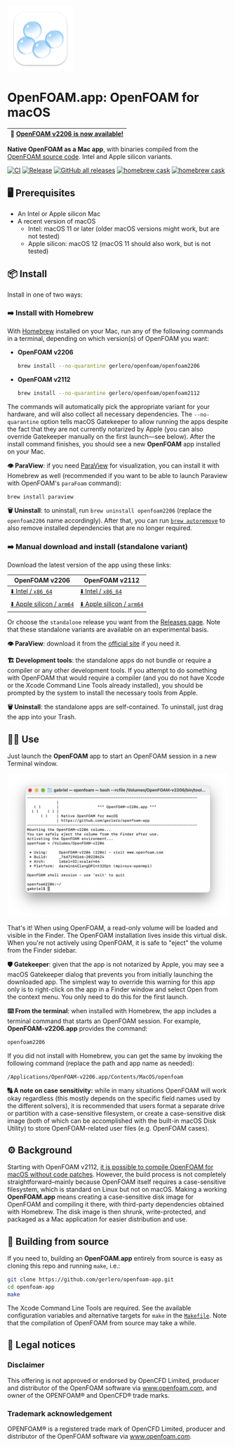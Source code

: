 [<img src="icon.png" width="150">](#)

# **OpenFOAM.app**: OpenFOAM for macOS

| 🎉  [OpenFOAM v2206 is now available!](#-install) |
| ---- |

**Native OpenFOAM as a Mac app**, with binaries compiled from the [OpenFOAM source code](https://develop.openfoam.com/Development/openfoam/-/blob/master/doc/Build.md). Intel and Apple silicon variants.

[![CI](https://github.com/gerlero/openfoam-app/actions/workflows/ci.yml/badge.svg)](https://github.com/gerlero/openfoam-app/actions/workflows/ci.yml) [![Release](https://github.com/gerlero/openfoam-app/actions/workflows/release.yml/badge.svg)](https://github.com/gerlero/openfoam-app/actions/workflows/release.yml) [![GitHub all releases](https://img.shields.io/github/downloads/gerlero/openfoam-app/total)](https://github.com/gerlero/openfoam-app/releases)
[![homebrew cask](https://img.shields.io/badge/homebrew%20cask-gerlero%2Fopenfoam%2Fopenfoam2206-informational)](https://github.com/gerlero/homebrew-openfoam) [![homebrew cask](https://img.shields.io/badge/homebrew%20cask-gerlero%2Fopenfoam%2Fopenfoam2112-informational)](https://github.com/gerlero/homebrew-openfoam)

## 🖥 Prerequisites

* An Intel or Apple silicon Mac
* A recent version of macOS
    * Intel: macOS 11 or later (older macOS versions might work, but are not tested)
    * Apple silicon: macOS 12 (macOS 11 should also work, but is not tested)

## 📦 Install

Install in one of two ways:

### ➡️ Install with Homebrew

With [Homebrew](https://brew.sh) installed on your Mac, run any of the following commands in a terminal, depending on which version(s) of OpenFOAM you want:

* **OpenFOAM v2206**

    ```sh
    brew install --no-quarantine gerlero/openfoam/openfoam2206
    ```

* **OpenFOAM v2112**

    ```sh
    brew install --no-quarantine gerlero/openfoam/openfoam2112
    ```

The commands will automatically pick the appropriate variant for your hardware, and will also collect all necessary dependencies. The ``--no-quarantine`` option tells macOS Gatekeeper to allow running the apps despite the fact that they are not currently notarized by Apple (you can also override Gatekeeper manually on the first launch—see below). After the install command finishes, you should see a new **OpenFOAM** app installed on your Mac.

**👁 ParaView**: if you need [ParaView](https://www.paraview.org) for visualization, you can install it with Homebrew as well (recommended if you want to be able to launch Paraview with OpenFOAM's `paraFoam` command):

```sh
brew install paraview
```

**🗑 Uninstall**: to uninstall, run `brew uninstall openfoam2206` (replace the `openfoam2206` name accordingly). After that, you can run [`brew autoremove`](https://docs.brew.sh/Manpage#autoremove---dry-run) to also remove installed dependencies that are no longer required.

### ➡️ Manual download and install (standalone variant)

Download the latest version of the app using these links:

| OpenFOAM v2206 | OpenFOAM v2112 |
| -------------- | -------------- |
| [⬇️ Intel / `x86_64`](https://github.com/gerlero/openfoam-app/releases/latest/download/openfoam2206-app-standalone-x86_64.zip) | [⬇️ Intel / `x86_64`](https://github.com/gerlero/openfoam-app/releases/latest/download/openfoam2112-app-standalone-x86_64.zip) |
| [⬇️ Apple silicon / `arm64`](https://github.com/gerlero/openfoam-app/releases/latest/download/openfoam2206-app-standalone-arm64.zip) | [⬇️ Apple silicon / `arm64`](https://github.com/gerlero/openfoam-app/releases/latest/download/openfoam2112-app-standalone-arm64.zip) |

Or choose the `standalone` release you want from the [Releases page](https://github.com/gerlero/openfoam-app/releases). Note that these standalone variants are available on an experimental basis.

**👁 ParaView**: download it from the [official site](https://www.paraview.org) if you need it.

**🏗 Development tools**: the standalone apps do not bundle or require a compiler or any other development tools. If you attempt to do something with OpenFOAM that would require a compiler (and you do not have Xcode or the Xcode Command Line Tools already installed), you should be prompted by the system to install the necessary tools from Apple.

**🗑 Uninstall**: the standalone apps are self-contained. To uninstall, just drag the app into your Trash.

## 🧑‍💻 Use

Just launch the **OpenFOAM** app to start an OpenFOAM session in a new Terminal window.

<img src="screenshot.png" width="650">

That's it! When using OpenFOAM, a read-only volume will be loaded and visible in the Finder. The OpenFOAM installation lives inside this virtual disk. When you're not actively using OpenFOAM, it is safe to "eject" the volume from the Finder sidebar.

**🛡 Gatekeeper**: given that the app is not notarized by Apple, you may see a macOS Gatekeeper dialog that prevents you from initially launching the downloaded app. The simplest way to override this warning for this app only is to right-click on the app in a Finder window and select Open from the context menu. You only need to do this for the first launch.

**⌨️ From the terminal**: when installed with Homebrew, the app includes a terminal command that starts an OpenFOAM session. For example, **OpenFOAM-v2206.app** provides the command:

```sh
openfoam2206
```

If you did not install with Homebrew, you can get the same by invoking the following command (replace the path and app name as needed):

```sh
/Applications/OpenFOAM-v2206.app/Contents/MacOS/openfoam
```

**🔠 A note on case sensitivity:** while in many situations OpenFOAM will work okay regardless (this mostly depends on the specific field names used by the different solvers), it is recommended that users format a separate drive or partition with a case-sensitive filesystem, or create a case-sensitive disk image (both of which can be accomplished with the built-in macOS Disk Utility) to store OpenFOAM-related user files (e.g. OpenFOAM cases).

## ⚙️ Background

Starting with OpenFOAM v2112, [it is possible to compile OpenFOAM for macOS without code patches](https://develop.openfoam.com/Development/openfoam/-/wikis/building#darwin-mac-os). However, the build process is not completely straightforward–mainly because OpenFOAM itself requires a case-sensitive filesystem, which is standard on Linux but not on macOS. Making a working **OpenFOAM.app** means creating a case-sensitive disk image for OpenFOAM and compiling it there, with third-party dependencies obtained with Homebrew. The disk image is then shrunk, write-protected, and packaged as a Mac application for easier distribution and use.

## 🔨 Building from source

If you need to, building an **OpenFOAM.app** entirely from source is easy as cloning this repo and running `make`, i.e.:

```sh
git clone https://github.com/gerlero/openfoam-app.git
cd openfoam-app
make
```

The Xcode Command Line Tools are required. See the available configuration variables and alternative targets for `make` in the [`Makefile`](Makefile). Note that the compilation of OpenFOAM from source may take a while.

## 📄 Legal notices

### Disclaimer

This offering is not approved or endorsed by OpenCFD Limited, producer and distributor of the OpenFOAM software via www.openfoam.com, and owner of the OPENFOAM®  and OpenCFD® trade marks.

### Trademark acknowledgement

OPENFOAM® is a registered trade mark of OpenCFD Limited, producer and distributor of the OpenFOAM software via www.openfoam.com.
